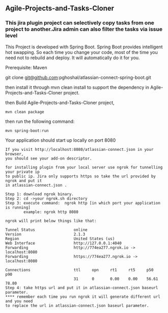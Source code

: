 ## Agile-Projects-and-Tasks-Cloner

### This jira plugin project can selectively copy tasks from one project to another.Jira admin can also filter the tasks via issue level

This Project is developed with Spring Boot.
Spring Boot provides intelligent hot swapping. So each time you change your code, most of the time you need not to rebuild and deploy. It will automatically do it for you.


Prerequisite: Maven

git clone git@github.com:pghoshal/atlassian-connect-spring-boot.git

then install it through mvn clean install to support the dependency in 
Agile-Projects-and-Tasks-Cloner project.

then Build  Agile-Projects-and-Tasks-Cloner project, 

```
mvn clean package
```
then run the following command:

```
mvn spring-boot:run
```
Your application should start up locally on port 8080

```
If you visit http://localhost:8080/atlassian-connect.json in your browser,
you should see your add-on descriptor.
```
```
for installing plugin from your local server use ngrok for tunnelling your private ip
to public ip. Jira only supports https so take the url provided by ngrok and put it 
in atlassian-connect.json . 

Step 1: download ngrok binary.
Step 2: cd ->your ngrok.sh directory
Step 3: execute command:  ngrok http [in which port your application is running]
        example: ngrok http 8080

ngrok will print below things like that:

Tunnel Status                 online
Version                       2.1.3
Region                        United States (us)
Web Interface                 http://127.0.0.1:4040
Forwarding                    http://774ea277.ngrok.io -> localhost:8080
Forwarding                    https://774ea277.ngrok.io -> localhost:8080

Connections                   ttl     opn     rt1     rt5     p50     p90
                              31      0       0.00    0.00    56.61   78.80 
Step 4: take https url and put it in atlassian-connect.json baseurl parameter.
**** remember each time you run ngrok it will generate different url and you need
to replace the url in atlassian-connect.json baseurl parameter.

```
